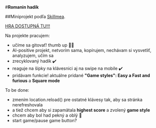 #**Romanin hadík**  

##Miniprojekt podľa [Skillmea](https://skillmea.sk/student/online-kurzy/rob-hry-v-javascripte).  

[HRA DOSTUPNÁ TU!!!](https://ba-romana.github.io/snake/)

Na projekte pracujem: 
- učíme sa gitovať! thumb up 👍🏽
- AI-positive projekt, netvorím sama, kopírujem, nechávam si vysvetliť, analyzujem, učím sa
- zrecyklovaný hadík ✔️
- reaguje na šípky na klávesnici aj na swipe na mobile ✔️
- pridávam funkcie! aktuálne pridané **"Game styles": Easy a Fast and furious** a **Square mode**

To be done:
- zmením location.reload() pre ostatné klávesy tak, aby sa stránka nerefreshovala
- a tiež chcem aby si zapamätala **highest score** a zvolený **game style**
- chcem aby bol had pekný a oblý 🐍
- start game/pause game button?
